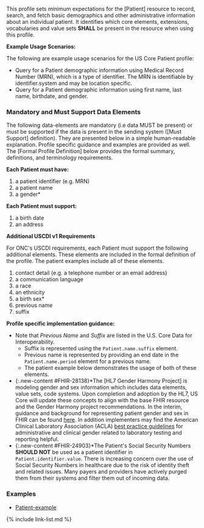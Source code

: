 
This profile sets minimum expectations for the [Patient] resource to record, search, and fetch basic demographics and other administrative information about an individual patient. It identifies which core elements, extensions, vocabularies and value sets **SHALL** be present in the resource when using this profile.


**Example Usage Scenarios:**

The following are example usage scenarios for the US Core Patient profile:

-   Query for a Patient demographic information using Medical Record
    Number (MRN), which is a type of identifier. The MRN is identifiable
    by identifier.system and may be location specific.
-   Query for a Patient demographic information using first name, last
    name, birthdate, and gender.

### Mandatory and Must Support Data Elements


The following data-elements are mandatory (i.e data MUST be present) or must be supported if the data is present in the sending system ([Must Support] definition). They are presented below in a simple human-readable explanation.  Profile specific guidance and examples are provided as well.  The [Formal Profile Definition] below provides the  formal summary, definitions, and  terminology requirements.  

**Each Patient must have:**

1. a patient identifier (e.g. MRN)
1. a patient name
1. a gender*

**Each Patient must support:**

1. a birth date
1. an address

<div markdown="1" class="new-content" id="FHIR-27731">

**Additional USCDI v1 Requirements**

For ONC's USCDI requirements, each Patient must support the following additional elements. These elements are included in the formal definition of the profile. The patient examples include all of these elements.

1. contact detail (e.g. a telephone number or an email address)
1. a communication language
1. a race
1. an ethnicity
1. a birth sex*
1. previous name
1. suffix

</div>

**Profile specific implementation guidance:**
- Note that *Previous Name* and *Suffix* are listed in the U.S. Core Data for Interoperability.
  - Suffix is represented using the `Patient.name.suffix` element.
  - Previous name is represented by providing an end date in the `Patient.name.period` element for a previous name.
  - The patient example below demonstrates the usage of both of these elements.
- {:.new-content #FHIR-28138}\*The [HL7 Gender Harmony Project] is modeling gender and sex information which includes data elements, value sets, code systems. Upon completion and adoption by the HL7, US Core will update these concepts to align with the base FHIR resource and the Gender Harmony project recommendations. In the interim, guidance and background for representing patient gender and sex in FHIR can be found [here]({{site.data.fhir.path}}patient.html#gender).  In addition implementers may find the American Clinical Laboratory Association (ACLA) [best practice guidelines](http://www.acla.com/acla-best-practice-recommendation-for-administrative-and-clinical-patient-gender-used-for-laboratory-testing-and-reporting/) for administrative and clinical gender related to laboratory testing and reporting helpful.
- {:.new-content #FHIR-24903}\*The Patient's Social Security Numbers **SHOULD NOT** be used as a patient identifier in `Patient.identifier.value`. There is increasing concern over the use of Social Security Numbers in healthcare due to the risk of identity theft and related issues. Many payers and providers have actively purged them from their systems and filter them out of incoming data.

### Examples

- [Patient-example](Patient-example.html)


{% include link-list.md %}
